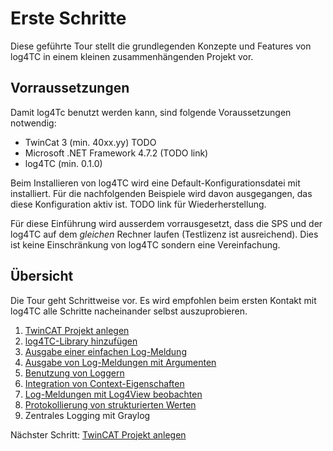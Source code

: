 # Erste Schritte

Diese geführte Tour stellt die grundlegenden Konzepte und Features von log4TC in einem kleinen zusammenhängenden Projekt vor.

 ## Vorraussetzungen

Damit log4Tc benutzt werden kann, sind folgende Voraussetzungen notwendig:

* TwinCat 3 (min. 40xx.yy) TODO
* Microsoft .NET Framework 4.7.2 (TODO link)
* log4TC (min. 0.1.0)

Beim Installieren von log4TC wird eine Default-Konfigurationsdatei mit installiert. Für die nachfolgenden Beispiele wird davon ausgegangen, das diese Konfiguration aktiv ist. TODO link für Wiederherstellung.

Für diese Einführung wird ausserdem vorrausgesetzt, dass die SPS und der log4TC auf dem *gleichen* Rechner laufen (Testlizenz ist ausreichend). Dies ist keine Einschränkung von log4TC sondern eine Vereinfachung.

## Übersicht

Die Tour geht Schrittweise vor. Es wird empfohlen beim ersten Kontakt mit log4TC alle Schritte nacheinander selbst auszuprobieren.

1. [TwinCAT Projekt anlegen](create_twincat_project.md)
2. [log4TC-Library hinzufügen](add_log4tc_lib.md)
3. [Ausgabe einer einfachen Log-Meldung](simple_logging.md)
4. [Ausgabe von Log-Meldungen mit Argumenten](argument_logging.md)
5. [Benutzung von Loggern](logger_usage.md)
6. [Integration von Context-Eigenschaften](context_usage.md)
7. [Log-Meldungen mit Log4View beobachten](tools_log4view.md)
8. [Protokollierung von strukturierten Werten](write_structured_values.md)
9. Zentrales Logging mit Graylog



Nächster Schritt: [TwinCAT Projekt anlegen](create_twincat_project.md)













